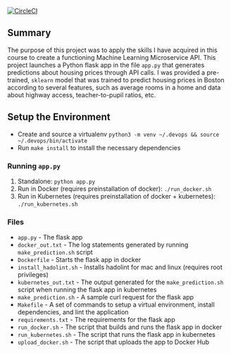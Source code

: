 [![CircleCI](https://circleci.com/gh/dejarc/project-ml-microservice-kubernetes/tree/main.svg?style=svg)](https://circleci.com/gh/dejarc/project-ml-microservice-kubernetes/tree/main)

## Summary

The purpose of this project was to apply the skills I have acquired in this course to create a functioning
Machine Learning Microservice API.
This project launches a Python flask app in the file `app.py` that generates predictions about housing prices
through API calls.
I was provided a pre-trained, `sklearn` model that was trained to predict housing prices in Boston according to several
features, such as average rooms in a home and data about highway access, teacher-to-pupil ratios, etc.
## Setup the Environment

* Create and source a virtualenv ```python3 -m venv ~/.devops && source ~/.devops/bin/activate```
* Run `make install` to install the necessary dependencies

### Running `app.py`

1. Standalone:  `python app.py`
2. Run in Docker (requires preinstallation of docker):  `./run_docker.sh`
3. Run in Kubernetes (requires preinstallation of docker + kubernetes):  `./run_kubernetes.sh`

### Files

* `app.py` - The flask app
* `docker_out.txt` - The log statements generated by running `make_prediction.sh` script
* `Dockerfile` - Starts the flask app in docker
* `install_hadolint.sh` - Installs hadolint for mac and linux (requires root privileges)
* `kubernetes_out.txt` - The output generated for the `make_prediction.sh` script when running the flask app in kubernetes
* `make_prediction.sh` - A sample curl request for the flask app
* `Makefile` - A set of commands to setup a virtual environment, install dependencies, and lint the application
* `requirements.txt` - The requirements for the flask app
* `run_docker.sh` - The script that builds and runs the flask app in docker
* `run_kubernetes.sh` - The script that runs the flask app in kubernetes
* `upload_docker.sh` - The script that uploads the app to Docker Hub  
